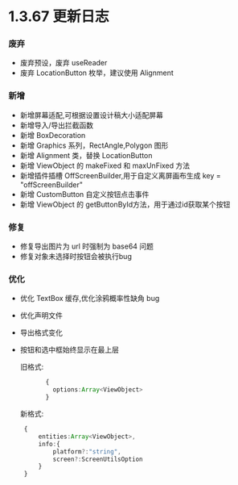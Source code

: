 # 1.3.67 更新日志

### 废弃

- 废弃预设，废弃 useReader
- 废弃 LocationButton 枚举，建议使用 Alignment

### 新增

- 新增屏幕适配,可根据设置设计稿大小适配屏幕
- 新增导入/导出拦截函数
- 新增 BoxDecoration
- 新增 Graphics 系列，RectAngle,Polygon 图形
- 新增 Alignment 类，替换 LocationButton
- 新增 ViewObject 的 makeFixed 和 maxUnFixed 方法
- 新增插件插槽 OffScreenBuilder,用于自定义离屏画布生成 key = "offScreenBuilder"
- 新增 CustomButton 自定义按钮点击事件
- 新增 ViewObject 的 getButtonById方法，用于通过id获取某个按钮

### 修复

- 修复导出图片为 url 时强制为 base64 问题
- 修复对象未选择时按钮会被执行bug

### 优化

- 优化 TextBox 缓存,优化涂鸦概率性缺角 bug
- 优化声明文件
- 导出格式变化
- 按钮和选中框始终显示在最上层

  旧格式:

  ```Typescript
         {
           options:Array<ViewObject>
         }
  ```

  新格式:

  ```Typescript
   {
       entities:Array<ViewObject>,
       info:{
           platform?:"string",
           screen?:ScreenUtilsOption
       }
   }
  ```
